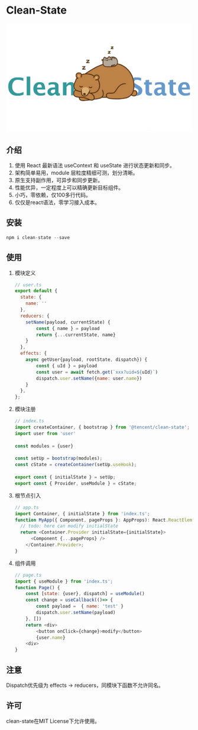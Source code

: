 # Clean-State

![logo](https://github.com/freezeYe/assets/blob/master/cs.png)

## 介绍
1.  使用 React 最新语法 useContext 和 useState 进行状态更新和同步。
2.  架构简单易用，module 层粒度精细可测，划分清晰。
3.  原生支持副作用，可异步和同步更新。
4.  性能优异，一定程度上可以精确更新目标组件。
5.  小巧，零依赖，仅100多行代码。
6.  仅仅是react语法，零学习接入成本。

## 安装
```javascript
npm i clean-state --save
```

## 使用
1. 模块定义
    ```javascript
    // user.ts
    export default {
      state: {
        name: ''
      },
      reducers: {
        setName(payload, currentState) {
            const { name } = payload
            return {...currentState, name}
        }
      },
      effects: {
        async getUser{payload, rootState, dispatch}) {
            const { uId } = payload
            const user = await fetch.get(`xxx?uid=${uId}`)
            dispatch.user.setName({name: user.name})
        }
      },
    };
    ```

2.  模块注册
    ```javascript
    // index.ts
    import createContainer, { bootstrap } from '@tencent/clean-state';
    import user from 'user'
    
    const modules = {user}

    const setUp = bootstrap(modules);
    const cState = createContainer(setUp.useHook);
    
    export const { initialState } = setUp;
    export const { Provider, useModule } = cState;
    ```
    
3.  根节点引入
    ```javascript
    // app.ts
    import Container, { initialState } from 'index.ts';
    function MyApp({ Component, pageProps }: AppProps): React.ReactElement {
      // todo: here can modify initialState
      return <Container.Provider initialState={initialState}>
          <Component {...pageProps} />
        </Container.Provider>;
    }
    ```
    
4.  组件调用
    ```javascript
    // page.ts
    import { useModule } from 'index.ts';
    function Page() {
        const [state: {user}, dispatch] = useModule()
        const change = useCallback(()=> {
            const payload =  { name: 'test' }
            dispatch.user.setName(payload)
        }, [])
        return <div>
            <button onClick={change}>modify</button>
            {user.name}
        <div>
    }
    ```

## 注意
Dispatch优先级为 effects -> reducers，同模块下函数不允许同名。

## 许可
clean-state在MIT License下允许使用。
